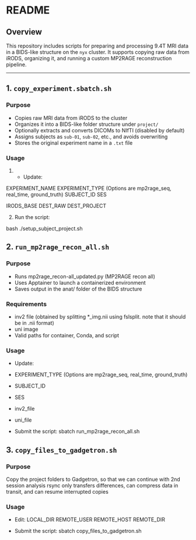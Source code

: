 # README

## Overview

This repository includes scripts for preparing and processing 9.4T MRI data in a BIDS-like structure on the `nyx` cluster. It supports copying raw data from iRODS, organizing it, and running a custom MP2RAGE reconstruction pipeline.

---

## 1. `copy_experiment.sbatch.sh`

### Purpose

- Copies raw MRI data from iRODS to the cluster
- Organizes it into a BIDS-like folder structure under `project/`
- Optionally extracts and converts DICOMs to NIfTI (disabled by default)
- Assigns subjects as `sub-01`, `sub-02`, etc., and avoids overwriting
- Stores the original experiment name in a `.txt` file

### Usage

1. - Update:

EXPERIMENT_NAME
EXPERIMENT_TYPE (Options are mp2rage_seq, real_time, ground_truth)
SUBJECT_ID
SES

IRODS_BASE
DEST_RAW
DEST_PROJECT

2. Run the script:

bash
./setup_subject_project.sh


## 2. `run_mp2rage_recon_all.sh`

### Purpose

- Runs mp2rage_recon-all_updated.py (MP2RAGE recon all)
- Uses Apptainer to launch a containerized environment
- Saves output in the anat/ folder of the BIDS structure

### Requirements
- inv2 file (obtained by splitting *_img.nii using fslsplit. note that it should be in .nii format)
- uni image
- Valid paths for container, Conda, and script

### Usage
- Update:

- EXPERIMENT_TYPE (Options are mp2rage_seq, real_time, ground_truth)
- SUBJECT_ID
- SES
- inv2_file
- uni_file


- Submit the script:
sbatch run_mp2rage_recon_all.sh


## 3. `copy_files_to_gadgetron.sh`
### Purpose
Copy the project folders to Gadgetron, so that we can continue with 2nd session analysis
rsync only transfers differences, can compress data in transit, and can resume interrupted copies

### Usage

- Edit:
LOCAL_DIR
REMOTE_USER
REMOTE_HOST
REMOTE_DIR


- Submit the script:
sbatch copy_files_to_gadgetron.sh
